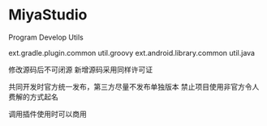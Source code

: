 # MiyaStudio
Program Develop Utils

ext.gradle.plugin.common
	util.groovy
ext.android.library.common
	util.java
	
修改源码后不可闭源
新增源码采用同样许可证

共同开发时官方统一发布，第三方尽量不发布单独版本
禁止项目使用非官方令人费解的方式起名

调用插件使用时可以商用
